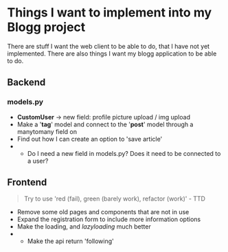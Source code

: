 Things I want to implement into my Blogg project
================================================

There are stuff I want the web client to be able to do, that I have not yet implemented. There are also things I want my blogg application to be able to do.

## Backend

### models.py
* **CustomUser** -> new field: profile picture upload / img upload
* Make a '**tag**' model and connect to the '**post**' model through a manytomany field on
* Find out how I can create an option to 'save article'
* * Do I need a new field in models.py? Does it need to be connected to a user?

## Frontend
>Try to use 'red (fail), green (barely work), refactor (work)' - TTD
* Remove some old pages and components that are not in use
* Expand the registration form to include more information options
* Make the loading, and *lazyloading* much better
* * Make the api return 'following'

